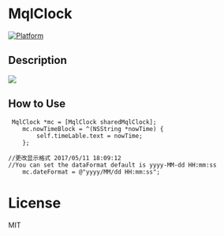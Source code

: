 # MqlClock

[![Platform](https://img.shields.io/badge/platform-iOS%208.0%2B-blue.svg?style=flat)](http://cocoadocs.org/docsets/FSCalendar)

## Description

![](http://o9rpnyegw.bkt.clouddn.com/MqlClock.gif)

## How to Use

```
 MqlClock *mc = [MqlClock sharedMqlClock];
    mc.nowTimeBlock = ^(NSString *nowTime) {
        self.timeLable.text = nowTime;
    };

```

```
//更改显示格式 2017/05/11 18:09:12
//You can set the dataFormat default is yyyy-MM-dd HH:mm:ss
	mc.dateFormat = @"yyyy/MM/dd HH:mm:ss";
```

# License
MIT